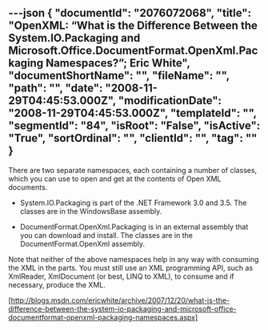 ---json
{
  "documentId": "2076072068",
  "title": "OpenXML: “What is the Difference Between the System.IO.Packaging and Microsoft.Office.DocumentFormat.OpenXml.Packaging Namespaces?”; Eric White",
  "documentShortName": "",
  "fileName": "",
  "path": "",
  "date": "2008-11-29T04:45:53.000Z",
  "modificationDate": "2008-11-29T04:45:53.000Z",
  "templateId": "",
  "segmentId": "84",
  "isRoot": "False",
  "isActive": "True",
  "sortOrdinal": "",
  "clientId": "",
  "tag": ""
}
---

There are two separate namespaces, each containing a number of classes, which you can use to open and get at the contents of Open XML documents.

* System.IO.Packaging is part of the .NET Framework 3.0 and 3.5. The classes are in the WindowsBase assembly.

* DocumentFormat.OpenXml.Packaging is in an external assembly that you can download and install. The classes are in the DocumentFormat.OpenXml assembly.

Note that neither of the above namespaces help in any way with consuming the XML in the parts. You must still use an XML programming API, such as XmlReader, XmlDocument (or best, LINQ to XML), to consume and if necessary, produce the XML.

[http://blogs.msdn.com/ericwhite/archive/2007/12/20/what-is-the-difference-between-the-system-io-packaging-and-microsoft-office-documentformat-openxml-packaging-namespaces.aspx]
